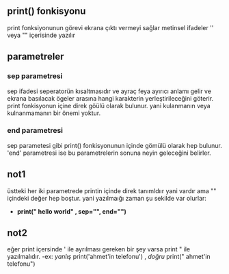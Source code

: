 ## print() fonkisyonu
print fonksiyonunun görevi ekrana çıktı vermeyi sağlar
metinsel ifadeler '' veya "" içerisinde yazılır
## parametreler
### sep parametresi
sep ifadesi seperatorün kısaltmasıdır ve ayraç feya ayırıcı anlamı gelir ve ekrana basılacak ögeler arasına hangi karakterin yerleştirileceğini göterir. print fonkisyonun içine direk göülü olarak bulunur. yani kulanmanın veya kulnanmamanın bir önemi yoktur.
### end parametresi
sep parametesi gibi print() fonkisyonunun içinde gömülü olarak hep bulunur. 'end' parametresi ise bu parametrelerin sonuna neyin geleceğini belirler.

## not1
üstteki her iki parametrede printin içinde direk tanımldıır yani vardır ama "" içindeki değer hep boştur. yani yazılmaığı zaman şu sekilde var olurlar:
- **print(" hello world" , sep="", end="")**
## not2
eğer print içersinde ' ile ayrılması gereken bir şey varsa print " ile yazılmalıdır. 
-ex: *yanlış* print('ahmet'in telefonu') , *doğru* print(" ahmet'in telefonu")
